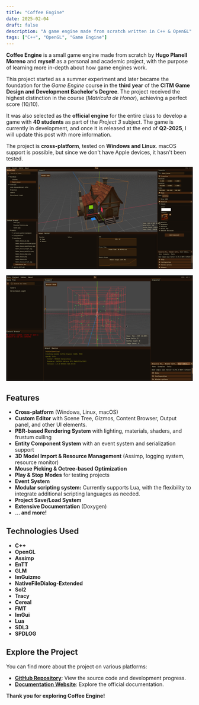```yaml
---
title: "Coffee Engine"
date: 2025-02-04
draft: false
description: "A game engine made from scratch written in C++ & OpenGL"
tags: ["C++", "OpenGL", "Game Engine"]
---
```


**Coffee Engine** is a small game engine made from scratch by **Hugo Planell Moreno** and **myself** as a personal and academic project, with the purpose of learning more in-depth about how game engines work.

This project started as a summer experiment and later became the foundation for the *Game Engine* course in the **third year** of the **CITM Game Design and Development Bachelor's Degree**. The project received the highest distinction in the course (*Matrícula de Honor*), achieving a perfect score (10/10).

It was also selected as the **official engine** for the entire class to develop a game with **40 students** as part of the *Project 3* subject. The game is currently in development, and once it is released at the end of **Q2-2025**, I will update this post with more information.

The project is **cross-platform**, tested on **Windows and Linux**. macOS support is possible, but since we don't have Apple devices, it hasn't been tested.

![](img_1.png)

![](img_2.png)

## Features

- **Cross-platform** (Windows, Linux, macOS)
- **Custom Editor** with Scene Tree, Gizmos, Content Browser, Output panel, and other UI elements.
- **PBR-based Rendering System** with lighting, materials, shaders, and frustum culling
- **Entity Component System** with an event system and serialization support
- **3D Model Import & Resource Management** (Assimp, logging system, resource monitor)
- **Mouse Picking & Octree-based Optimization**
- **Play & Stop Modes** for testing projects
- **Event System**
- **Modular scripting system:** Currently supports Lua, with the flexibility to integrate additional scripting languages as needed.
- **Project Save/Load System**
- **Extensive Documentation** (Doxygen)
- **... and more!**

## Technologies Used

- **C++**
- **OpenGL**
- **Assimp**
- **EnTT**
- **GLM**
- **ImGuizmo**
- **NativeFileDialog-Extended**
- **Sol2**
- **Tracy**
- **Cereal**
- **FMT**
- **ImGui**
- **Lua**
- **SDL3**
- **SPDLOG**

## **Explore the Project**

You can find more about the project on various platforms:

- [**GitHub Repository**](https://github.com/Brewing-Team/Coffee-Engine): View the source code and development progress.
- [**Documentation Website**](https://brewing-team.github.io/Coffee-Engine/): Explore the official documentation.

**Thank you for exploring Coffee Engine!**
